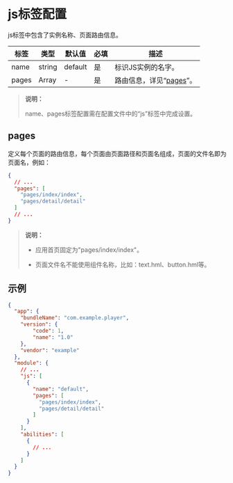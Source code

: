 # js标签配置
<!--Kit: ArkUI-->
<!--Subsystem: ArkUI-->
<!--Owner: @yihao-lin-->
<!--Designer: @piggyguy-->
<!--Tester: @songyanhong-->
<!--Adviser: @HelloCrease-->

js标签中包含了实例名称、页面路由信息。


| 标签    | 类型     | 默认值     | 必填   | 描述                            |
| ----- | ------ | ------- | ---- | ----------------------------- |
| name  | string | default | 是    | 标识JS实例的名字。                    |
| pages | Array  | -       | 是    | 路由信息，详见“[pages](#pages)”。 |


>  **说明：**
>
>  name、pages标签配置需在配置文件中的“js”标签中完成设置。


## pages

定义每个页面的路由信息，每个页面由页面路径和页面名组成，页面的文件名即为页面名，例如：


```json
{
  // ...
  "pages": [
    "pages/index/index",
    "pages/detail/detail"
  ]
  // ...
}
```


>  **说明：**
>
>
>  - 应用首页固定为"pages/index/index"。
>
>  - 页面文件名不能使用组件名称，比如：text.hml、button.hml等。


## 示例


```json
{
  "app": {
    "bundleName": "com.example.player",
    "version": {
        "code": 1,
        "name": "1.0"
    },
    "vendor": "example"
  },
  "module": {
    // ...
    "js": [
      {
        "name": "default",
        "pages": [
          "pages/index/index",
          "pages/detail/detail"
        ]
      }
    ],
    "abilities": [
      {
        // ...
      }
    ]
  }
}
```
